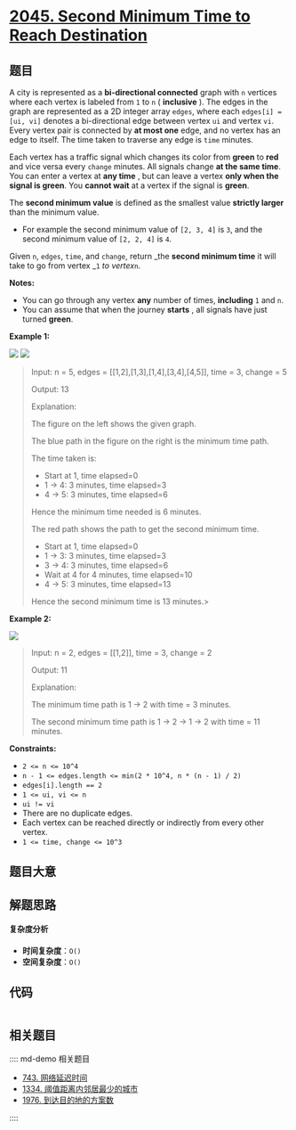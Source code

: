 # [2045. Second Minimum Time to Reach Destination](https://leetcode.com/problems/second-minimum-time-to-reach-destination/)

## 题目

A city is represented as a **bi-directional connected** graph with `n`
vertices where each vertex is labeled from `1` to `n` ( **inclusive** ). The
edges in the graph are represented as a 2D integer array `edges`, where each
`edges[i] = [ui, vi]` denotes a bi-directional edge between vertex `ui` and
vertex `vi`. Every vertex pair is connected by **at most one** edge, and no
vertex has an edge to itself. The time taken to traverse any edge is `time`
minutes.

Each vertex has a traffic signal which changes its color from **green** to
**red** and vice versa every `change` minutes. All signals change **at the
same time**. You can enter a vertex at **any time** , but can leave a vertex
**only when the signal is green**. You **cannot wait** at a vertex if the
signal is **green**.

The **second minimum value** is defined as the smallest value **strictly
larger** than the minimum value.

- For example the second minimum value of `[2, 3, 4]` is `3`, and the second minimum value of `[2, 2, 4]` is `4`.

Given `n`, `edges`, `time`, and `change`, return _the **second minimum time**
it will take to go from vertex _`1` _to vertex_`n`.

**Notes:**

- You can go through any vertex **any** number of times, **including** `1` and `n`.
- You can assume that when the journey **starts** , all signals have just turned **green**.

**Example 1:**

![](https://assets.leetcode.com/uploads/2021/09/29/e1.png)
![](https://assets.leetcode.com/uploads/2021/09/29/e2.png)

> Input: n = 5, edges = [[1,2],[1,3],[1,4],[3,4],[4,5]], time = 3, change = 5
>
> Output: 13
>
> Explanation:
>
> The figure on the left shows the given graph.
>
> The blue path in the figure on the right is the minimum time path.
>
> The time taken is:
>
> - Start at 1, time elapsed=0
> - 1 -> 4: 3 minutes, time elapsed=3
> - 4 -> 5: 3 minutes, time elapsed=6
>
> Hence the minimum time needed is 6 minutes.
>
> The red path shows the path to get the second minimum time.
>
> - Start at 1, time elapsed=0
> - 1 -> 3: 3 minutes, time elapsed=3
> - 3 -> 4: 3 minutes, time elapsed=6
> - Wait at 4 for 4 minutes, time elapsed=10
> - 4 -> 5: 3 minutes, time elapsed=13
>
> Hence the second minimum time is 13 minutes.>

**Example 2:**

![](https://assets.leetcode.com/uploads/2021/09/29/eg2.png)

> Input: n = 2, edges = [[1,2]], time = 3, change = 2
>
> Output: 11
>
> Explanation:
>
> The minimum time path is 1 -> 2 with time = 3 minutes.
>
> The second minimum time path is 1 -> 2 -> 1 -> 2 with time = 11 minutes.

**Constraints:**

- `2 <= n <= 10^4`
- `n - 1 <= edges.length <= min(2 * 10^4, n * (n - 1) / 2)`
- `edges[i].length == 2`
- `1 <= ui, vi <= n`
- `ui != vi`
- There are no duplicate edges.
- Each vertex can be reached directly or indirectly from every other vertex.
- `1 <= time, change <= 10^3`

## 题目大意

## 解题思路

#### 复杂度分析

- **时间复杂度**：`O()`
- **空间复杂度**：`O()`

## 代码

```javascript

```

## 相关题目

:::: md-demo 相关题目

- [743. 网络延迟时间](https://leetcode.com/problems/network-delay-time)
- [1334. 阈值距离内邻居最少的城市](https://leetcode.com/problems/find-the-city-with-the-smallest-number-of-neighbors-at-a-threshold-distance)
- [1976. 到达目的地的方案数](https://leetcode.com/problems/number-of-ways-to-arrive-at-destination)

::::
